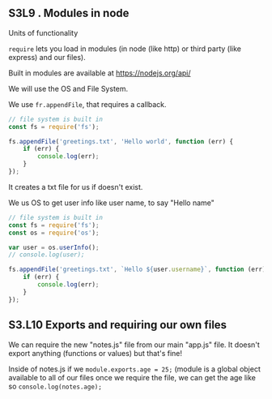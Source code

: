 ## S3L9 . Modules in node
Units of functionality

`require` lets you load in modules (in node (like http) or third party (like express) and our files).

Built in modules are available at https://nodejs.org/api/

We will use the OS and File System.

We use `fr.appendFile`, that requires a callback.
```js
// file system is built in
const fs = require('fs');

fs.appendFile('greetings.txt', 'Hello world', function (err) {
    if (err) {
        console.log(err);
    }
});
```
It creates a txt file for us if doesn't exist.

We us OS to get user info like user name, to say "Hello name"
```js
// file system is built in
const fs = require('fs');
const os = require('os');

var user = os.userInfo();
// console.log(user);

fs.appendFile('greetings.txt', `Hello ${user.username}`, function (err) {
    if (err) {
        console.log(err);
    }
});
```

## S3.L10 Exports and requiring our own files
We can require the new "notes.js" file from our main "app.js" file.
It doesn't export anything (functions or values) but that's fine!

Inside of notes.js if we `module.exports.age = 25;` (module is a global object available to all of our files once we require the file, we can get the age like so `console.log(notes.age);`

